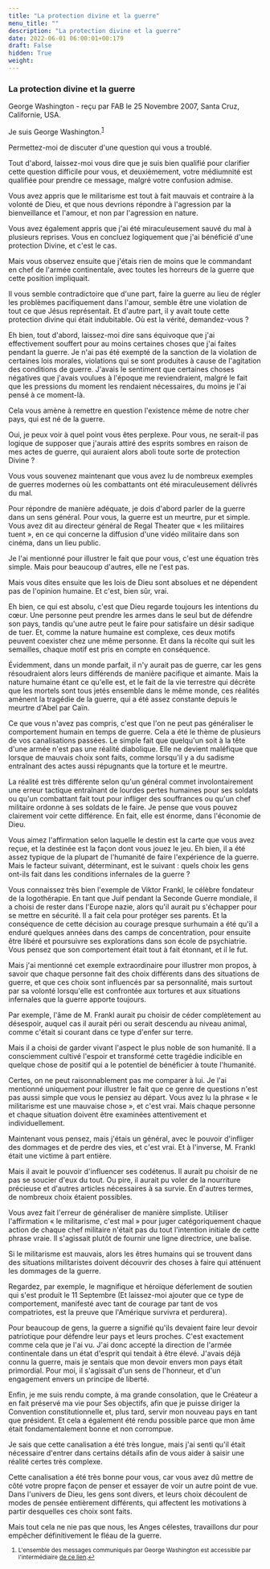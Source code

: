 ```yaml
---
title: "La protection divine et la guerre"
menu_title: ""
description: "La protection divine et la guerre"
date: 2022-06-01 06:00:01+00:179
draft: False
hidden: True
weight:
---
```

### La protection divine et la guerre

George Washington - reçu par FAB le 25 Novembre 2007, Santa Cruz, Californie, USA.

Je suis George Washington.<sup id="a1">[1](#f1)</sup>

Permettez-moi de discuter d'une question qui vous a troublé.

Tout d'abord, laissez-moi vous dire que je suis bien qualifié pour clarifier cette question difficile pour vous, et deuxièmement, votre médiumnité est qualifiée pour prendre ce message, malgré votre confusion admise.

Vous avez appris que le militarisme est tout à fait mauvais et contraire à la volonté de Dieu, et que nous devrions répondre à l'agression par la bienveillance et l'amour, et non par l'agression en nature.

Vous avez également appris que j'ai été miraculeusement sauvé du mal à plusieurs reprises. Vous en concluez logiquement que j'ai bénéficié d'une protection Divine, et c'est le cas.

Mais vous observez ensuite que j'étais rien de moins que le commandant en chef de l'armée continentale, avec toutes les horreurs de la guerre que cette position impliquait.

Il vous semble contradictoire que d'une part, faire la guerre au lieu de régler les problèmes pacifiquement dans l'amour, semble être une violation de tout ce que Jésus représentait. Et d'autre part, il y avait toute cette protection divine qui était indubitable. Où est la vérité, demandez-vous ?

Eh bien, tout d'abord, laissez-moi dire sans équivoque que j'ai effectivement souffert pour au moins certaines choses que j'ai faites pendant la guerre. Je n'ai pas été exempté de la sanction de la violation de certaines lois morales, violations qui se sont produites à cause de l'agitation des conditions de guerre. J'avais le sentiment que certaines choses négatives que j'avais voulues à l'époque me reviendraient, malgré le fait que les pressions du moment les rendaient nécessaires, du moins je l'ai pensé à ce moment-là.

Cela vous amène à remettre en question l'existence même de notre cher pays, qui est né de la guerre.

Oui, je peux voir à quel point vous êtes perplexe. Pour vous, ne serait-il pas logique de supposer que j'aurais attiré des esprits sombres en raison de mes actes de guerre, qui auraient alors aboli toute sorte de protection Divine ?

Vous vous souvenez maintenant que vous avez lu de nombreux exemples de guerres modernes où les combattants ont été miraculeusement délivrés du mal.

Pour répondre de manière adéquate, je dois d'abord parler de la guerre dans un sens général. Pour vous, la guerre est un meurtre, pur et simple. Vous avez dit au directeur général de Regal Theater que « les militaires tuent », en ce qui concerne la diffusion d'une vidéo militaire dans son cinéma, dans un lieu public.

Je l'ai mentionné pour illustrer le fait que pour vous, c'est une équation très simple. Mais pour beaucoup d'autres, elle ne l'est pas.

Mais vous dites ensuite que les lois de Dieu sont absolues et ne dépendent pas de l'opinion humaine. Et c'est, bien sûr, vrai.

Eh bien, ce qui est absolu, c'est que Dieu regarde toujours les intentions du cœur. Une personne peut prendre les armes dans le seul but de défendre son pays, tandis qu'une autre peut le faire pour satisfaire un désir sadique de tuer. Et, comme la nature humaine est complexe, ces deux motifs peuvent coexister chez une même personne. Et dans la récolte qui suit les semailles, chaque motif est pris en compte en conséquence.

Évidemment, dans un monde parfait, il n'y aurait pas de guerre, car les gens résoudraient alors leurs différends de manière pacifique et aimante. Mais la nature humaine étant ce qu'elle est, et le fait de la vie terrestre qui décrète que les mortels sont tous jetés ensemble dans le même monde, ces réalités amènent la tragédie de la guerre, qui a été assez constante depuis le meurtre d'Abel par Caïn.

Ce que vous n'avez pas compris, c'est que l'on ne peut pas généraliser le comportement humain en temps de guerre. Cela a été le thème de plusieurs de vos canalisations passées. Le simple fait que quelqu'un soit à la tête d'une armée n'est pas une réalité diabolique. Elle ne devient maléfique que lorsque de mauvais choix sont faits, comme lorsqu'il y a du sadisme entraînant des actes aussi répugnants que la torture et le meurtre.

La réalité est très différente selon qu'un général commet involontairement une erreur tactique entraînant de lourdes pertes humaines pour ses soldats ou qu'un combattant fait tout pour infliger des souffrances ou qu'un chef militaire ordonne à ses soldats de le faire. Je pense que vous pouvez clairement voir cette différence. En fait, elle est énorme, dans l'économie de Dieu.

Vous aimez l'affirmation selon laquelle le destin est la carte que vous avez reçue, et la destinée est la façon dont vous jouez le jeu. Eh bien, il a été assez typique de la plupart de l'humanité de faire l'expérience de la guerre. Mais le facteur suivant, déterminant, est le suivant : quels choix les gens ont-ils fait dans les conditions infernales de la guerre ?

Vous connaissez très bien l'exemple de Viktor Frankl, le célèbre fondateur de la logothérapie. En tant que Juif pendant la Seconde Guerre mondiale, il a choisi de rester dans l'Europe nazie, alors qu'il aurait pu s'échapper pour se mettre en sécurité. Il a fait cela pour protéger ses parents. Et la conséquence de cette décision au courage presque surhumain a été qu'il a enduré quelques années dans des camps de concentration, pour ensuite être libéré et poursuivre ses explorations dans son école de psychiatrie. Vous pensez que son comportement était tout à fait étonnant, et il le fut.

Mais j'ai mentionné cet exemple extraordinaire pour illustrer mon propos, à savoir que chaque personne fait des choix différents dans des situations de guerre, et que ces choix sont influencés par sa personnalité, mais surtout par sa volonté lorsqu'elle est confrontée aux tortures et aux situations infernales que la guerre apporte toujours.

Par exemple, l'âme de M. Frankl aurait pu choisir de céder complètement au désespoir, auquel cas il aurait péri ou serait descendu au niveau animal, comme c'était si courant dans ce type d'enfer sur terre.

Mais il a choisi de garder vivant l'aspect le plus noble de son humanité. Il a consciemment cultivé l'espoir et transformé cette tragédie indicible en quelque chose de positif qui a le potentiel de bénéficier à toute l'humanité.

Certes, on ne peut raisonnablement pas me comparer à lui. Je l'ai mentionné uniquement pour illustrer le fait que ce genre de questions n'est pas aussi simple que vous le pensiez au départ. Vous avez lu la phrase « le militarisme est une mauvaise chose », et c'est vrai. Mais chaque personne et chaque situation doivent être examinées attentivement et individuellement.

Maintenant vous pensez, mais j'étais un général, avec le pouvoir d'infliger des dommages et de perdre des vies, et c'est vrai. Et à l'inverse, M. Frankl était une victime à part entière.

Mais il avait le pouvoir d'influencer ses codétenus. Il aurait pu choisir de ne pas se soucier d'eux du tout. Ou pire, il aurait pu voler de la nourriture précieuse et d'autres articles nécessaires à sa survie. En d'autres termes, de nombreux choix étaient possibles.

Vous avez fait l'erreur de généraliser de manière simpliste. Utiliser l'affirmation « le militarisme, c'est mal » pour juger catégoriquement chaque action de chaque chef militaire n'était pas du tout l'intention initiale de cette phrase vraie. Il s'agissait plutôt de fournir une ligne directrice, une balise.

Si le militarisme est mauvais, alors les êtres humains qui se trouvent dans des situations militaristes doivent découvrir des choses à faire qui atténuent les dommages de la guerre.

Regardez, par exemple, le magnifique et héroïque déferlement de soutien qui s'est produit le 11 Septembre (Et laissez-moi ajouter que ce type de comportement, manifesté avec tant de courage par tant de vos compatriotes, est la preuve que l'Amérique survivra et perdurera).

Pour beaucoup de gens, la guerre a signifié qu'ils devaient faire leur devoir patriotique pour défendre leur pays et leurs proches. C'est exactement comme cela que je l'ai vu. J'ai donc accepté la direction de l'armée continentale dans un état d'esprit qui tendait à être élevé. J'avais déjà connu la guerre, mais je sentais que mon devoir envers mon pays était primordial. Pour moi, il s'agissait d'un sens de l'honneur, et d'un engagement envers un principe de liberté.

Enfin, je me suis rendu compte, à ma grande consolation, que le Créateur a en fait préservé ma vie pour Ses objectifs, afin que je puisse diriger la Convention constitutionnelle et, plus tard, servir mon nouveau pays en tant que président. Et cela a également été rendu possible parce que mon âme était fondamentalement bonne et non corrompue.

Je sais que cette canalisation a été très longue, mais j'ai senti qu'il était nécessaire d'entrer dans certains détails afin de vous aider à saisir une réalité certes très complexe.

Cette canalisation a été très bonne pour vous, car vous avez dû mettre de côté votre propre façon de penser et essayer de voir un autre point de vue. Dans l'univers de Dieu, les gens sont divers, et leurs choix découlent de modes de pensée entièrement différents, qui affectent les motivations à partir desquelles ces choix sont faits.

Mais tout cela ne nie pas que nous, les Anges célestes, travaillons dur pour empêcher définitivement le fléau de la guerre.
<small>

1. <large id="f1"> L'ensemble des messages communiqués par George Washington est accessible par l'intermédiaire [de ce lien](/fr-contemporary-messages/6-3-fr-contemporary-messages-by-author/6-3-3-fr-former-american-presidents/).[↩](#a1)
